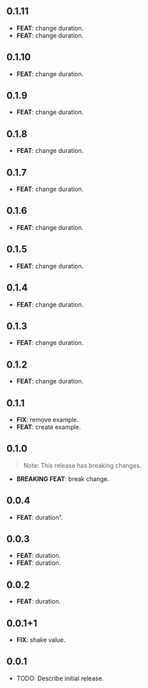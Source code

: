 ## 0.1.11

 - **FEAT**: change duration.
 - **FEAT**: change duration.

## 0.1.10

 - **FEAT**: change duration.

## 0.1.9

 - **FEAT**: change duration.

## 0.1.8

 - **FEAT**: change duration.

## 0.1.7

 - **FEAT**: change duration.

## 0.1.6

 - **FEAT**: change duration.

## 0.1.5

 - **FEAT**: change duration.

## 0.1.4

 - **FEAT**: change duration.

## 0.1.3

 - **FEAT**: change duration.

## 0.1.2

 - **FEAT**: change duration.

## 0.1.1

 - **FIX**: remove example.
 - **FEAT**: create example.

## 0.1.0

> Note: This release has breaking changes.

 - **BREAKING** **FEAT**: break change.

## 0.0.4

 - **FEAT**: duration".

## 0.0.3

 - **FEAT**: duration.
 - **FEAT**: duration.

## 0.0.2

 - **FEAT**: duration.

## 0.0.1+1

 - **FIX**: shake value.

## 0.0.1

* TODO: Describe initial release.
